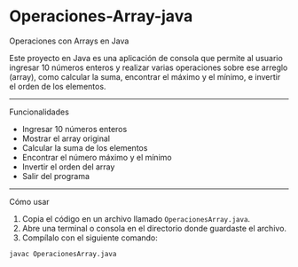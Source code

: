 # Operaciones-Array-java
 Operaciones con Arrays en Java

Este proyecto en Java es una aplicación de consola que permite al usuario ingresar 10 números enteros y realizar varias operaciones sobre ese arreglo (array), como calcular la suma, encontrar el máximo y el mínimo, e invertir el orden de los elementos.

---

 Funcionalidades

- Ingresar 10 números enteros
-  Mostrar el array original
-  Calcular la suma de los elementos
-  Encontrar el número máximo y el mínimo
-  Invertir el orden del array
-  Salir del programa

---

 Cómo usar

1. Copia el código en un archivo llamado `OperacionesArray.java`.
2. Abre una terminal o consola en el directorio donde guardaste el archivo.
3. Compílalo con el siguiente comando:
```bash
javac OperacionesArray.java
